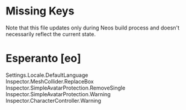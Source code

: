 # Missing Keys
Note that this file updates only during Neos build process and doesn't necessarily reflect the current state.

# Esperanto [eo]
Settings.Locale.DefaultLanguage  
Inspector.MeshCollider.ReplaceBox  
Inspector.SimpleAvatarProtection.RemoveSingle  
Inspector.SimpleAvatarProtection.Warning  
Inspector.CharacterController.Warning  


